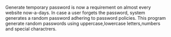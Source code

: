 Generate temporary password is now a requirement on almost every website now-a-days. In case a user forgets the password, system generates a random password adhering to password policies.
This program generate random passwords using uppercase,lowercase letters,numbers and special charactrers.
